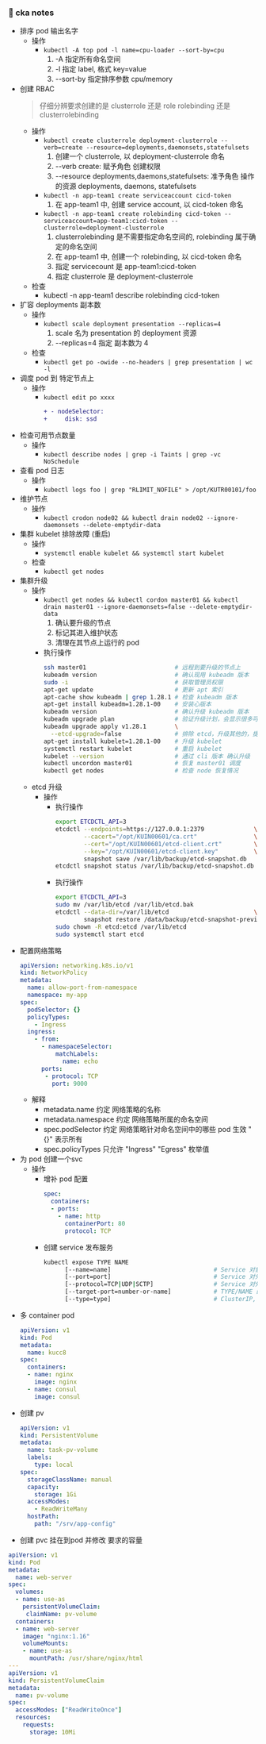 ### 🙂 cka notes
- 排序 pod 输出名字
  - 操作
    - `kubectl -A top pod -l name=cpu-loader --sort-by=cpu`
      1. -A 指定所有命名空间
      2. -l 指定 label, 格式 key=value
      3. --sort-by 指定排序参数 cpu/memory
- 创建 RBAC
  > 仔细分辨要求创建的是 clusterrole 还是 role
  > rolebinding 还是 clusterrolebinding 
  - 操作
    - `kubectl create clusterrole deployment-clusterrole --verb=create --resource=deployments,daemonsets,statefulsets`
      1. 创建一个 clusterrole, 以 deployment-clusterrole 命名
      2. --verb create:  赋予角色 创建权限 
      3. --resource deployments,daemons,statefulsets: 准予角色 操作的资源 deployments, daemons, statefulsets
    - `kubectl -n app-team1 create serviceaccount cicd-token`
      1. 在 app-team1 中, 创建 service account, 以 cicd-token 命名
    - `kubectl -n app-team1 create rolebinding cicd-token --serviceaccount=app-team1:cicd-token --clusterrole=deployment-clusterrole`
      1. clusterrolebinding 是不需要指定命名空间的, rolebinding 属于确定的命名空间
      2. 在 app-team1 中, 创建一个 rolebinding, 以 cicd-token 命名
      3. 指定 servicecount 是 app-team1:cicd-token
      4. 指定 clusterrole 是 deployment-clusterrole
  - 检查
    - kubectl -n app-team1 describe rolebinding cicd-token
- 扩容 deployments 副本数
  - 操作
    - `kubectl scale deployment presentation --replicas=4`
      1. scale 名为 presentation 的 deployment 资源 
      2. --replicas=4 指定 副本数为 4
  - 检查
    - `kubectl get po -owide --no-headers | grep presentation | wc -l `
- 调度 pod 到 特定节点上
  - 操作
    - `kubectl edit po xxxx`
      ```diff
      + - nodeSelector:
      +     disk: ssd
      ```
- 检查可用节点数量
  - 操作
    - `kubectl describe nodes | grep -i Taints | grep -vc NoSchedule`
- 查看 pod 日志
  - 操作
    - `kubectl logs foo | grep "RLIMIT_NOFILE" > /opt/KUTR00101/foo`
- 维护节点
  - 操作
    - `kubectl crodon node02 && kubectl drain node02 --ignore-daemonsets --delete-emptydir-data`
- 集群 kubelet 排除故障 (重启)
  - 操作
    - `systemctl enable kubelet && systemctl start kubelet`
  - 检查
    - `kubectl get nodes`
- 集群升级
  - 操作
    - `kubectl get nodes && kubectl cordon master01 && kubectl drain master01 --ignore-daemonsets=false --delete-emptydir-data`
      1. 确认要升级的节点 
      2. 标记其进入维护状态
      3. 清理在其节点上运行的 pod
    - 执行操作
      ```bash 
      ssh master01                         # 远程到要升级的节点上
      kubeadm version                      # 确认现用 kubeadm 版本
      sudo -i                              # 获取管理员权限
      apt-get update                       # 更新 apt 索引
      apt-cache show kubeadm | grep 1.28.1 # 检查 kubeadm 版本
      apt-get install kubeadm=1.28.1-00    # 安装心版本
      kubeadm version                      # 确认升级 kubeadm 版本
      kubeadm upgrade plan                 # 验证升级计划，会显示很多可升级的版本，我们关注题目要求升级到的那个版本。 
      kubeadm upgrade apply v1.28.1        \
        --etcd-upgrade=false               # 排除 etcd，升级其他的，提示时，输入 y。大约要等 5 分钟。
      apt-get install kubelet=1.28.1-00    # 升级 kubelet
      systemctl restart kubelet            # 重启 kubelet
      kubelet --version                    # 通过 cli 版本 确认升级
      kubectl uncordon master01            # 恢复 master01 调度
      kubectl get nodes                    # 检查 node 恢复情况
      ```
  - etcd 升级
    - 操作
      - 执行操作
        ```bash
        export ETCDCTL_API=3
        etcdctl --endpoints=https://127.0.0.1:2379              \
                --cacert="/opt/KUIN00601/ca.crt"                \
                --cert="/opt/KUIN00601/etcd-client.crt"         \
                --key="/opt/KUIN00601/etcd-client.key"          \
                snapshot save /var/lib/backup/etcd-snapshot.db
        etcdctl snapshot status /var/lib/backup/etcd-snapshot.db -wtable
        ```
      - 执行操作
        ```bash
        export ETCDCTL_API=3
        sudo mv /var/lib/etcd /var/lib/etcd.bak                       # 备份原始数据
        etcdctl --data-dir=/var/lib/etcd                        \
                snapshot restore /data/backup/etcd-snapshot-previous.db
        sudo chown -R etcd:etcd /var/lib/etcd
        sudo systemctl start etcd                                     # 重启
        ```
- 配置网络策略
  ```yaml
  apiVersion: networking.k8s.io/v1
  kind: NetworkPolicy
  metadata:
    name: allow-port-from-namespace
    namespace: my-app
  spec:
    podSelector: {}
    policyTypes:
      - Ingress
    ingress:
      - from:
        - namespaceSelector:
            matchLabels:
              name: echo
        ports:
         - protocol: TCP
           port: 9000
  ```
  - 解释
    - metadata.name 约定 网络策略的名称
    - metadata.namespace 约定 网络策略所属的命名空间
    - spec.podSelector 约定 网络策略针对命名空间中的哪些 pod 生效 "{}" 表示所有
    - spec.policyTypes 只允许 "Ingress" "Egress" 枚举值
- 为 pod 创建一个svc
  - 操作
    - 增补 pod 配置
      ```yaml
      spec:
        containers:
        - ports:
          - name: http
            containerPort: 80
            protocol: TCP
      ```
    - 创建 service 发布服务
      ```bash
      kubectl expose TYPE NAME         
            [--name=name]                             # Service 对象的名字    
            [--port=port]                             # Service 对外暴露的端口
            [--protocol=TCP|UDP|SCTP]                 # Service 对外提供的协议
            [--target-port=number-or-name]            # TYPE/NAME 的 containerPort 名字或者端口号
            [--type=type]                             # ClusterIP, NodePort, LoadBalancer, or ExternalName
      ```
- 多 container pod
  ```yaml
  apiVersion: v1
  kind: Pod
  metadata:
    name: kucc8
  spec:
    containers:
    - name: nginx
      image: nginx
    - name: consul
      image: consul
  ```
- 创建 pv
  ```yaml
  apiVersion: v1
  kind: PersistentVolume
  metadata:
    name: task-pv-volume
    labels:
      type: local
  spec:
    storageClassName: manual
    capacity:
      storage: 1Gi
    accessModes:
      - ReadWriteMany
    hostPath:
      path: "/srv/app-config" 
  ```
- 创建 pvc 挂在到pod 并修改 要求的容量
  
```yaml
apiVersion: v1
kind: Pod
metadata:
  name: web-server
spec:
  volumes:
  - name: use-as
    persistentVolumeClaim:
     claimName: pv-volume
  containers:
  - name: web-server
    image: "nginx:1.16"
    volumeMounts:
    - name: use-as
      mountPath: /usr/share/nginx/html
---
apiVersion: v1
kind: PersistentVolumeClaim
metadata:
  name: pv-volume
spec:
  accessModes: ["ReadWriteOnce"]
  resources:
    requests:
      storage: 10Mi
```